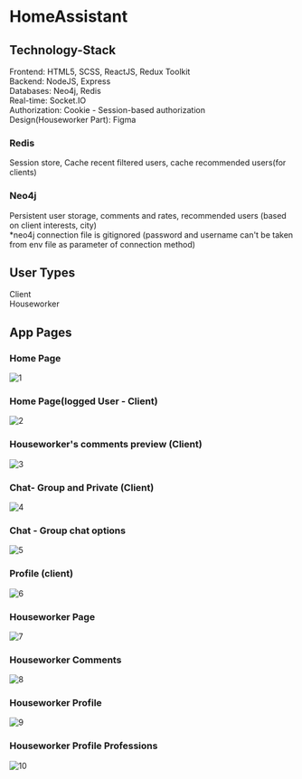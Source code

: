# HomeAssistant

## Technology-Stack
Frontend: HTML5, SCSS, ReactJS, Redux Toolkit<br />
Backend: NodeJS, Express <br />
Databases: Neo4j, Redis <br />
Real-time: Socket.IO <br />
Authorization: Cookie - Session-based authorization <br />
Design(Houseworker Part): Figma <br />

### Redis
Session store, Cache recent filtered users, cache recommended users(for clients) 

### Neo4j
Persistent user storage, comments and rates, recommended users (based on client interests, city)  <br />
*neo4j connection file is gitignored (password and username can't be taken from env file as parameter of connection method)

## User Types 
Client <br />
Houseworker

## App Pages
### Home Page
![1](https://github.com/VeckovN/HomeAssistant/assets/56490716/0a16663b-7165-472b-80fe-70faf1747662)

### Home Page(logged User - Client)
![2](https://github.com/VeckovN/HomeAssistant/assets/56490716/fe5158e0-cb78-481f-a526-b84c5ea67b87)

### Houseworker's comments preview (Client)
![3](https://github.com/VeckovN/HomeAssistant/assets/56490716/64a65ee3-bd8d-411d-a3e1-d15f5b2c01c1)

### Chat- Group and Private (Client)
![4](https://github.com/VeckovN/HomeAssistant/assets/56490716/03455253-1d11-48dd-852b-3aa75f72c47c)

### Chat - Group chat options
![5](https://github.com/VeckovN/HomeAssistant/assets/56490716/f9cee19b-fef7-44ee-97f7-f915cc11ff52)

### Profile (client)
![6](https://github.com/VeckovN/HomeAssistant/assets/56490716/3ec37a6d-c4ac-4ab6-8bd8-c24f96e2f88a)

### Houseworker Page
![7](https://github.com/VeckovN/HomeAssistant/assets/56490716/34d75e3e-b5e7-491b-aa04-ee4805efb51b)

### Houseworker Comments
![8](https://github.com/VeckovN/HomeAssistant/assets/56490716/846b1aca-6624-43dc-b087-331167371335)

### Houseworker Profile
![9](https://github.com/VeckovN/HomeAssistant/assets/56490716/b0fa426a-3fd3-4f95-9056-66aa2df937fd)

### Houseworker Profile Professions 
![10](https://github.com/VeckovN/HomeAssistant/assets/56490716/34574d56-316f-44d0-b104-ba94431ecfb0)

